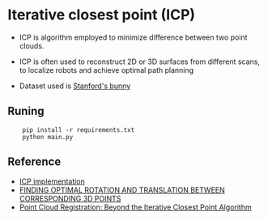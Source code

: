 # Iterative closest point (ICP)

- ICP is algorithm employed to minimize difference between two point clouds.

- ICP is often used to reconstruct 2D or 3D surfaces from different scans, to localize robots and achieve optimal path planning

- Dataset used is [Stanford's bunny](https://graphics.stanford.edu/data/3Dscanrep/)

## Runing
```
    pip install -r requirements.txt 
    python main.py
```

## Reference
- [ICP implementation](https://github.com/chengkunli96/ICP/tree/main)
- [FINDING OPTIMAL ROTATION AND TRANSLATION BETWEEN CORRESPONDING 3D POINTS](https://nghiaho.com/?page_id=671)
- [Point Cloud Registration: Beyond the Iterative Closest Point Algorithm](https://www.thinkautonomous.ai/blog/point-cloud-registration/)